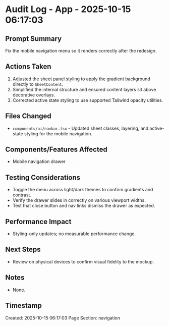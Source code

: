 # Audit Log - App - 2025-10-15 06:17:03

## Prompt Summary

Fix the mobile navigation menu so it renders correctly after the redesign.

## Actions Taken

1. Adjusted the sheet panel styling to apply the gradient background directly to `SheetContent`.
2. Simplified the internal structure and ensured content layers sit above decorative overlays.
3. Corrected active state styling to use supported Tailwind opacity utilities.

## Files Changed

- `components/ui/navbar.tsx` - Updated sheet classes, layering, and active-state styling for the mobile navigation.

## Components/Features Affected

- Mobile navigation drawer

## Testing Considerations

- Toggle the menu across light/dark themes to confirm gradients and contrast.
- Verify the drawer slides in correctly on various viewport widths.
- Test that close button and nav links dismiss the drawer as expected.

## Performance Impact

- Styling-only updates; no measurable performance change.

## Next Steps

- Review on physical devices to confirm visual fidelity to the mockup.

## Notes

- None.

## Timestamp

Created: 2025-10-15 06:17:03
Page Section: navigation
